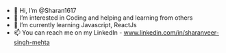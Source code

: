 - 👋 Hi, I’m @Sharan1617
- 👀 I’m interested in Coding and helping and learning from others
- 🌱 I’m currently learning Javascript, ReactJs
- 📫 You can reach me on my LinkedIn -  www.linkedin.com/in/sharanveer-singh-mehta

